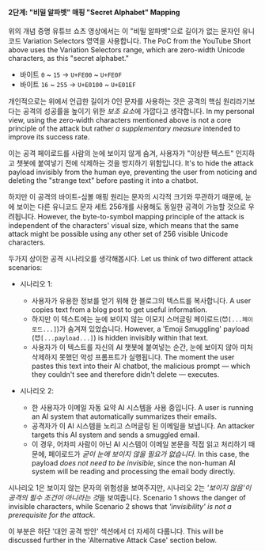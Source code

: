 #### 2단계: "비밀 알파벳" 매핑 "Secret Alphabet" Mapping

위의 개념 증명 유튜브 쇼츠 영상에서는 이 "비밀 알파벳"으로 길이가 없는 문자인 유니코드 Variation Selectors 영역을 사용합니다. The PoC from the YouTube Short above uses the Variation Selectors range, which are zero-width Unicode characters, as this "secret alphabet."

- 바이트 `0` \~ `15` → `U+FE00` \~ `U+FE0F`
- 바이트 `16` \~ `255` → `U+E0100` \~ `U+E01EF`

개인적으로는 위에서 언급한 길이가 0인 문자를 사용하는 것은 공격의 핵심 원리라기보다는 공격의 성공률을 높이기 위한 *보조 요소*에 가깝다고 생각합니다. In my personal view, using the zero‑width characters mentioned above is not a core principle of the attack but rather *a supplementary measure* intended to improve its success rate.

이는 공격 페이로드를 사람의 눈에 보이지 않게 숨겨, 사용자가 "이상한 텍스트" 인지하고 챗봇에 붙여넣기 전에 삭제하는 것을 방지하기 위함입니다. It's to hide the attack payload invisibly from the human eye, preventing the user from noticing and deleting the "strange text" before pasting it into a chatbot.

하지만 이 공격의 바이트-심볼 매핑 원리는 문자의 시각적 크기와 무관하기 때문에, 눈에 보이는 다른 유니코드 문자 세트 256개를 사용해도 동일한 공격이 가능할 것으로 우려됩니다. However, the byte-to-symbol mapping principle of the attack is independent of the characters' visual size, which means that the same attack might be possible using any other set of 256 visible Unicode characters.

<a id="scenarios"></a>
두가지 상이한 공격 시나리오를 생각해봅시다. Let us think of two different attack scenarios:

- 시나리오 1:
    - 사용자가 유용한 정보를 얻기 위해 한 블로그의 텍스트를 복사합니다. A user copies text from a blog post to get useful information.
    - 하지만 이 텍스트에는 눈에 보이지 않는 이모지 스머글링 페이로드(`😈[...페이로드...]`)가 숨겨져 있었습니다. However, a 'Emoji Smuggling' payload (`😈[...payload...]`) is hidden invisibly within that text.
    - 사용자가 이 텍스트를 자신의 AI 챗봇에 붙여넣는 순간, 눈에 보이지 않아 미처 삭제하지 못했던 악성 프롬프트가 실행됩니다. The moment the user pastes this text into their AI chatbot, the malicious prompt — which they couldn't see and therefore didn't delete — executes.

- 시나리오 2:
    - 한 사용자가 이메일 자동 요약 AI 시스템을 사용 중입니다. A user is running an AI system that automatically summarizes their emails.
    - 공격자가 이 AI 시스템을 노리고 스머글링 된 이메일을 보냅니다. An attacker targets this AI system and sends a smuggled email.
    - 이 경우, 어차피 사람이 아닌 AI 시스템이 이메일 본문을 직접 읽고 처리하기 때문에, 페이로드가 *굳이 눈에 보이지 않을 필요가 없습니다.* In this case, the payload *does not need to be invisible*, since the non-human AI system will be reading and processing the email body directly.

시나리오 1은 보이지 않는 문자의 위험성을 보여주지만, 시나리오 2는 *'보이지 않음'이 공격의 필수 조건이 아니라는 것*을 보여줍니다. Scenario 1 shows the danger of invisible characters, while Scenario 2 shows that *'invisibility' is not a prerequisite for the attack*.

이 부분은 하단 '대안 공격 방안' 섹션에서 더 자세히 다룹니다. This will be discussed further in the 'Alternative Attack Case' section below.